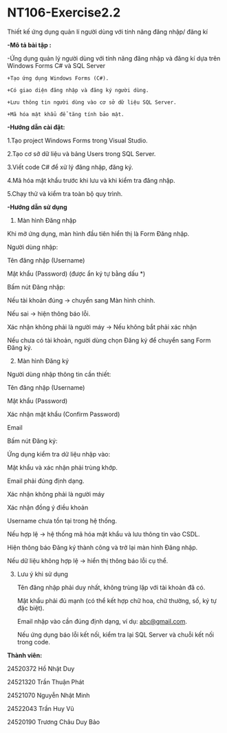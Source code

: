 # NT106-Exercise2.2
Thiết kế ứng dụng quản lí người dùng với tính năng đăng nhập/ đăng kí

**-Mô tả bài tập :**
  
  -Ứng dụng quản lý người dùng với tính năng đăng nhập và đăng kí dựa trên Windows Forms C# và SQL Server
   
    +Tạo ứng dụng Windows Forms (C#).
    
    +Có giao diện đăng nhập và đăng ký người dùng.
    
    +Lưu thông tin người dùng vào cơ sở dữ liệu SQL Server.
    
    +Mã hóa mật khẩu để tăng tính bảo mật.

**-Hướng dẫn cài đặt:**
  
  1.Tạo project Windows Forms trong Visual Studio.
  
  2.Tạo cơ sở dữ liệu và bảng Users trong SQL Server.
  
  3.Viết code C# để xử lý đăng nhập, đăng ký.
  
  4.Mã hóa mật khẩu trước khi lưu và khi kiểm tra đăng nhập.
  
  5.Chạy thử và kiểm tra toàn bộ quy trình.

**-Hướng dẫn sử dụng**

1. Màn hình Đăng nhập

Khi mở ứng dụng, màn hình đầu tiên hiển thị là Form Đăng nhập.
  
  Người dùng nhập:
  
  Tên đăng nhập (Username)
  
  Mật khẩu (Password) (được ẩn ký tự bằng dấu *)
  
  Bấm nút Đăng nhập:
  
  Nếu tài khoản đúng → chuyển sang Màn hình chính.
  
  Nếu sai → hiện thông báo lỗi.
  
  Xác nhận không phải là người máy -> Nếu không bắt phải xác nhận
  
  Nếu chưa có tài khoản, người dùng chọn Đăng ký để chuyển sang Form Đăng ký.

2. Màn hình Đăng ký

Người dùng nhập thông tin cần thiết:

  Tên đăng nhập (Username)
  
  Mật khẩu (Password)
  
  Xác nhận mật khẩu (Confirm Password)
  
  Email
  
  Bấm nút Đăng ký:
  
  Ứng dụng kiểm tra dữ liệu nhập vào:
  
  Mật khẩu và xác nhận phải trùng khớp.
  
  Email phải đúng định dạng.
  
  Xác nhận không phải là người máy
  
  Xác nhận đồng ý điều khoản
  
  Username chưa tồn tại trong hệ thống.
  
  Nếu hợp lệ → hệ thống mã hóa mật khẩu và lưu thông tin vào CSDL.
  
  Hiện thông báo Đăng ký thành công và trở lại màn hình Đăng nhập.
  
  Nếu dữ liệu không hợp lệ → hiển thị thông báo lỗi cụ thể.

3. Lưu ý khi sử dụng
 
   Tên đăng nhập phải duy nhất, không trùng lặp với tài khoản đã có.
    
   Mật khẩu phải đủ mạnh (có thể kết hợp chữ hoa, chữ thường, số, ký tự đặc biệt).
      
   Email nhập vào cần đúng định dạng, ví dụ: abc@gmail.com.
    
   Nếu ứng dụng báo lỗi kết nối, kiểm tra lại SQL Server và chuỗi kết nối trong code.

**Thành viên:**

24520372	Hồ Nhật Duy

24521320	Trần Thuận Phát

24521070	Nguyễn Nhật Minh

24522043	Trần Huy Vũ

24520190	Trương Châu Duy Bảo

